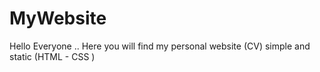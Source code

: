 # MyWebsite
Hello Everyone ..
Here you will find my personal website (CV)
simple and static  (HTML - CSS )
